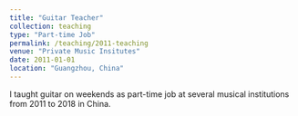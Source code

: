 ```yaml
---
title: "Guitar Teacher"
collection: teaching
type: "Part-time Job"
permalink: /teaching/2011-teaching
venue: "Private Music Insitutes"
date: 2011-01-01
location: "Guangzhou, China"
---
```


I taught guitar on weekends as part-time job at several musical institutions from 2011 to 2018 in China.
